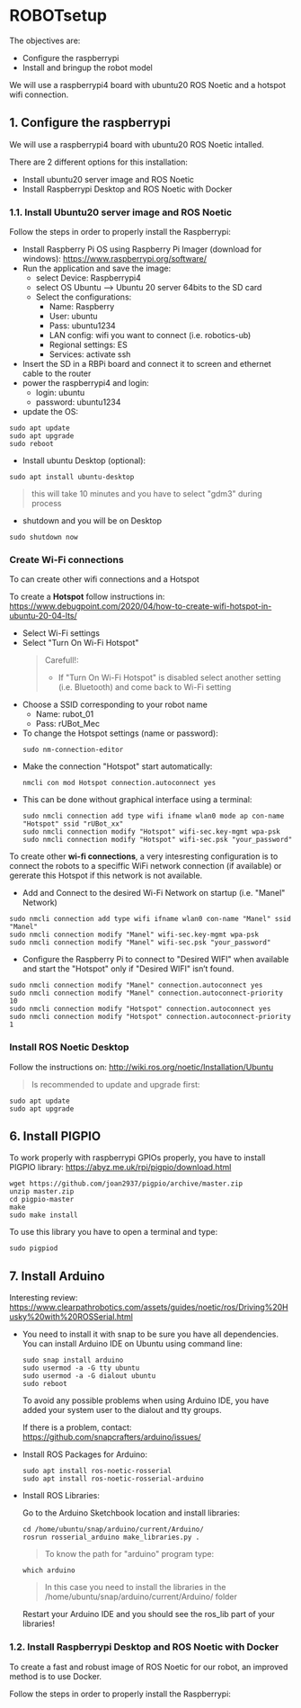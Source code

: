 # **ROBOTsetup**

The objectives are:

- Configure the raspberrypi
- Install and bringup the robot model

We will use a raspberrypi4 board with ubuntu20 ROS Noetic and a hotspot wifi connection.

## **1. Configure the raspberrypi**

We will use a raspberrypi4 board with ubuntu20 ROS Noetic intalled.

There are 2 different options for this installation:

- Install ubuntu20 server image and ROS Noetic
- Install Raspberrypi Desktop and ROS Noetic with Docker


### **1.1. Install Ubuntu20 server image and ROS Noetic**

Follow the steps in order to properly install the Raspberrypi:

- Install Raspberry Pi OS using Raspberry Pi Imager (download for windows): https://www.raspberrypi.org/software/
- Run the application and save the image:
  - select Device: Raspberrypi4
  - select OS Ubuntu --> Ubuntu 20 server 64bits to the SD card
  - Select the configurations:
    - Name: Raspberry
    - User: ubuntu
    - Pass: ubuntu1234
    - LAN config: wifi you want to connect (i.e. robotics-ub)
    - Regional settings: ES
    - Services: activate ssh
- Insert the SD in a RBPi board and connect it to screen and ethernet cable to the router
- power the raspberrypi4 and login:
  - login: ubuntu
  - password: ubuntu1234
- update the OS:
````shell
sudo apt update
sudo apt upgrade
sudo reboot
````
- Install ubuntu Desktop (optional):
````shell
sudo apt install ubuntu-desktop
````
> this will take 10 minutes and you have to select "gdm3" during process
- shutdown and you will be on Desktop
````shell
sudo shutdown now
````

### **Create Wi-Fi connections**

To can create other wifi connections and a Hotspot

To create a **Hotspot** follow instructions in: https://www.debugpoint.com/2020/04/how-to-create-wifi-hotspot-in-ubuntu-20-04-lts/

- Select Wi-Fi settings
- Select "Turn On Wi-Fi Hotspot"
  >Carefull!:
  >- If "Turn On Wi-Fi Hotspot" is disabled select another setting (i.e. Bluetooth) and come back to Wi-Fi setting
- Choose a SSID corresponding to your robot name
  - Name: rubot_01
  - Pass: rUBot_Mec
- To change the Hotspot settings (name or password):
  ```shell
  sudo nm-connection-editor
  ```
- Make the connection "Hotspot" start automatically:
  ```shell
  nmcli con mod Hotspot connection.autoconnect yes
  ``` 
- This can be done without graphical interface using a terminal:
  ````shell
  sudo nmcli connection add type wifi ifname wlan0 mode ap con-name "Hotspot" ssid "rUBot_xx"
  sudo nmcli connection modify "Hotspot" wifi-sec.key-mgmt wpa-psk
  sudo nmcli connection modify "Hotspot" wifi-sec.psk "your_password"
  ````
To create other **wi-fi connections**, a very intesresting configuration is to connect the robots to a speciffic WiFi network connection (if available) or gererate this Hotspot if this network is not available.

- Add and Connect to the desired Wi-Fi Network on startup (i.e. "Manel" Network)
````shell
sudo nmcli connection add type wifi ifname wlan0 con-name "Manel" ssid "Manel"
sudo nmcli connection modify "Manel" wifi-sec.key-mgmt wpa-psk
sudo nmcli connection modify "Manel" wifi-sec.psk "your_password"
````
- Configure the Raspberry Pi to connect to "Desired WIFI" when available and start the "Hotspot" only if "Desired WIFI" isn’t found.
````shell
sudo nmcli connection modify "Manel" connection.autoconnect yes
sudo nmcli connection modify "Manel" connection.autoconnect-priority 10
sudo nmcli connection modify "Hotspot" connection.autoconnect yes
sudo nmcli connection modify "Hotspot" connection.autoconnect-priority 1
````

### **Install ROS Noetic Desktop**

Follow the instructions on: http://wiki.ros.org/noetic/Installation/Ubuntu
> Is recommended to update and upgrade first:
```shell
sudo apt update
sudo apt upgrade
```

## **6. Install PIGPIO**

To work properly with raspberrypi GPIOs properly, you have to install PIGPIO library:
https://abyz.me.uk/rpi/pigpio/download.html

````shell
wget https://github.com/joan2937/pigpio/archive/master.zip
unzip master.zip
cd pigpio-master
make
sudo make install
````
To use this library you have to open a terminal and type:
````shell
sudo pigpiod
````
## **7. Install Arduino**

Interesting review: https://www.clearpathrobotics.com/assets/guides/noetic/ros/Driving%20Husky%20with%20ROSSerial.html

- You need to install it with snap to be sure you have all dependencies. You can install Arduino IDE on Ubuntu using command line:
  ````shell
  sudo snap install arduino
  sudo usermod -a -G tty ubuntu
  sudo usermod -a -G dialout ubuntu
  sudo reboot
  ````

  To avoid any possible problems when using Arduino IDE, you have added your system user to the dialout and tty groups.

  If there is a problem, contact: https://github.com/snapcrafters/arduino/issues/

- Install ROS Packages for Arduino:
  ````shell
  sudo apt install ros-noetic-rosserial
  sudo apt install ros-noetic-rosserial-arduino
  ````

- Install ROS Libraries:

  Go to the Arduino Sketchbook location and install libraries:

  ````shell
  cd /home/ubuntu/snap/arduino/current/Arduino/
  rosrun rosserial_arduino make_libraries.py .
  ````
  >To know the path for "arduino" program type:
  ````shell
  which arduino
  ````
  > In this case you need to install the libraries in the /home/ubuntu/snap/arduino/current/Arduino/ folder
  
  Restart your Arduino IDE and you should see the ros_lib part of your libraries!


### **1.2. Install Raspberrypi Desktop and ROS Noetic with Docker**

To create a fast and robust image of ROS Noetic for our robot, an improved method is to use Docker.

Follow the steps in order to properly install the Raspberrypi: